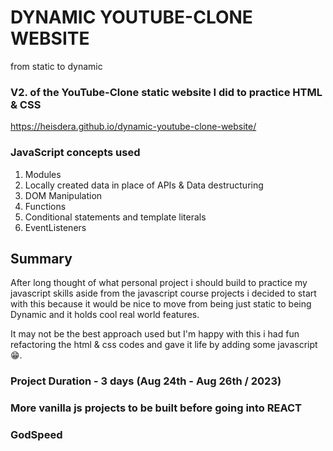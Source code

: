 # DYNAMIC YOUTUBE-CLONE WEBSITE
from static to dynamic

### V2. of the YouTube-Clone static website I did to practice HTML & CSS
https://heisdera.github.io/dynamic-youtube-clone-website/

### JavaScript concepts used

1. Modules
2. Locally created data in place of APIs & Data destructuring
3. DOM Manipulation
4. Functions
5. Conditional statements and template literals
6. EventListeners

## Summary

After long thought of what personal project i should build to practice my javascript skills aside from the javascript course projects i decided to start with this because it would be nice to move from being just static to being Dynamic and it holds cool real world features.

It may not be the best approach used but I'm happy with this i had fun refactoring the html & css codes and gave it life by adding some javascript😁.

### Project Duration - 3 days (Aug 24th - Aug 26th / 2023)

### More vanilla js projects to be built before going into REACT

### GodSpeed
